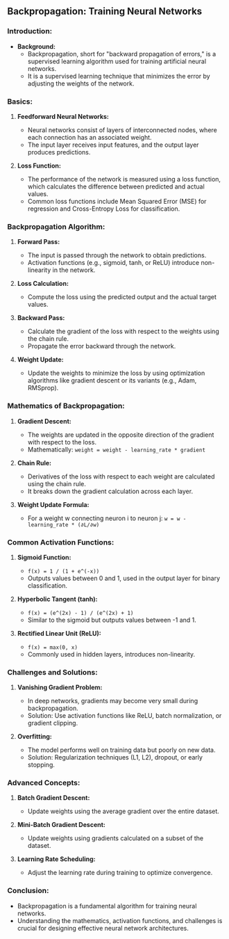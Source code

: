 
## Backpropagation: Training Neural Networks

### Introduction:

- **Background:**
  - Backpropagation, short for "backward propagation of errors," is a supervised learning algorithm used for training artificial neural networks.
  - It is a supervised learning technique that minimizes the error by adjusting the weights of the network.

### Basics:

1. **Feedforward Neural Networks:**
   - Neural networks consist of layers of interconnected nodes, where each connection has an associated weight.
   - The input layer receives input features, and the output layer produces predictions.

2. **Loss Function:**
   - The performance of the network is measured using a loss function, which calculates the difference between predicted and actual values.
   - Common loss functions include Mean Squared Error (MSE) for regression and Cross-Entropy Loss for classification.

### Backpropagation Algorithm:

1. **Forward Pass:**
   - The input is passed through the network to obtain predictions.
   - Activation functions (e.g., sigmoid, tanh, or ReLU) introduce non-linearity in the network.

2. **Loss Calculation:**
   - Compute the loss using the predicted output and the actual target values.

3. **Backward Pass:**
   - Calculate the gradient of the loss with respect to the weights using the chain rule.
   - Propagate the error backward through the network.

4. **Weight Update:**
   - Update the weights to minimize the loss by using optimization algorithms like gradient descent or its variants (e.g., Adam, RMSprop).

### Mathematics of Backpropagation:

1. **Gradient Descent:**
   - The weights are updated in the opposite direction of the gradient with respect to the loss.
   - Mathematically: `weight = weight - learning_rate * gradient`

2. **Chain Rule:**
   - Derivatives of the loss with respect to each weight are calculated using the chain rule.
   - It breaks down the gradient calculation across each layer.

3. **Weight Update Formula:**
   - For a weight w connecting neuron i to neuron j: `w = w - learning_rate * (∂L/∂w)`

### Common Activation Functions:

1. **Sigmoid Function:**
   - `f(x) = 1 / (1 + e^(-x))`
   - Outputs values between 0 and 1, used in the output layer for binary classification.

2. **Hyperbolic Tangent (tanh):**
   - `f(x) = (e^(2x) - 1) / (e^(2x) + 1)`
   - Similar to the sigmoid but outputs values between -1 and 1.

3. **Rectified Linear Unit (ReLU):**
   - `f(x) = max(0, x)`
   - Commonly used in hidden layers, introduces non-linearity.

### Challenges and Solutions:

1. **Vanishing Gradient Problem:**
   - In deep networks, gradients may become very small during backpropagation.
   - Solution: Use activation functions like ReLU, batch normalization, or gradient clipping.

2. **Overfitting:**
   - The model performs well on training data but poorly on new data.
   - Solution: Regularization techniques (L1, L2), dropout, or early stopping.

### Advanced Concepts:

1. **Batch Gradient Descent:**
   - Update weights using the average gradient over the entire dataset.

2. **Mini-Batch Gradient Descent:**
   - Update weights using gradients calculated on a subset of the dataset.

3. **Learning Rate Scheduling:**
   - Adjust the learning rate during training to optimize convergence.

### Conclusion:

- Backpropagation is a fundamental algorithm for training neural networks.
- Understanding the mathematics, activation functions, and challenges is crucial for designing effective neural network architectures.
